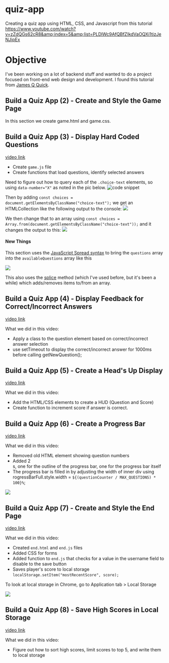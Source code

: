 # quiz-app
Creating a quiz app using HTML, CSS, and Javascript from this tutorial https://www.youtube.com/watch?v=zZdQGs62cR8&amp;index=5&amp;list=PLDlWc9AfQBfZIkdVaOQXi1tizJeNJipEx

# Objective
I've been working on a lot of backend stuff and wanted to do a project focused on front-end web design and development. I found this tutorial from [James Q Quick](https://www.youtube.com/channel/UC-T8W79DN6PBnzomelvqJYw). 

## Build a Quiz App (2) - Create and Style the Game Page
In this section we create game.html and game.css. 

## Build a Quiz App (3) - Display Hard Coded Questions
[video link](https://www.youtube.com/watch?v=zZdQGs62cR8&index=5&list=PLDlWc9AfQBfZIkdVaOQXi1tizJeNJipEx)

- Create `game.js` file 
- Create functions that load questions, identify selected answers

Need to figure out how to query each of the `.choice-text` elements, so using `data-number="X"` as noted in the pic below. 
![code snippet](https://www.dropbox.com/s/nv503d6o21p8f32/Screenshot%202019-02-21%2010.17.59.jpg?raw=1)

Then by adding `const choices = document.getElementsByClassName("choice-text");` we get an HTMLCollection like the following output to the console: 
![](https://www.dropbox.com/s/985b0pa07jt6hnc/Screenshot%202019-02-21%2013.28.19.jpg?raw=1)

We then change that to an array using `const choices = Array.from(document.getElementsByClassName("choice-text"));` and it changes the output to this: 
![](https://www.dropbox.com/s/uuv066d3rabeyta/Screenshot%202019-02-21%2013.30.30.jpg?raw=1)

#### New Things
This section uses the [JavaScript Spread syntax](https://developer.mozilla.org/en-US/docs/Web/JavaScript/Reference/Operators/Spread_syntax) to bring the `questions` array into the `availableQuestions` array like this

![](https://www.dropbox.com/s/b92c1jykn7my216/Screenshot%202019-02-21%2014.01.44.jpg?raw=1)

This also uses the [splice](https://www.w3schools.com/jsref/jsref_splice.asp) method (which I've used before, but it's been a while) which adds/removes items to/from an array. 

## Build a Quiz App (4) - Display Feedback for Correct/Incorrect Answers
[video link](https://www.youtube.com/watch?v=_LYxkClHnV0&index=6&list=PLDlWc9AfQBfZIkdVaOQXi1tizJeNJipEx)

What we did in this video: 
- Apply a class to the question element based on correct/incorrect answer selection 
- use setTimeout to display the correct/incorrect answer for 1000ms before calling getNewQuestion(); 

## Build a Quiz App (5) - Create a Head's Up Display
[video link](https://www.youtube.com/watch?v=BOQLbu_Crc0&index=7&list=PLDlWc9AfQBfZIkdVaOQXi1tizJeNJipEx)

What we did in this video: 
- Add the HTML/CSS elements to create a HUD (Question and Score)
- Create function to increment score if answer is correct. 

## Build a Quiz App (6) - Create a Progress Bar
[video link](https://www.youtube.com/watch?v=4bctmtuZVcM&list=PLDlWc9AfQBfZIkdVaOQXi1tizJeNJipEx&index=8)

What we did in this video: 
- Removed old HTML element showing question numbers
- Added 2 <div>s, one for the outline of the progress bar, one for the progress bar itself
- The progress bar is filled in by adjusting the width of inner div using rogressBarFull.style.width = `${(questionCounter / MAX_QUESTIONS) * 100}%`; 

![](https://www.dropbox.com/s/gsc8giol02227wy/Screenshot%202019-02-21%2018.12.31.jpg?raw=1)

## Build a Quiz App (7) - Create and Style the End Page
[video link](https://www.youtube.com/watch?v=o3MF_JmQxYg&index=9&list=PLDlWc9AfQBfZIkdVaOQXi1tizJeNJipEx)

What we did in this video: 
- Created `end.html` and `end.js` files 
- Added CSS for forms 
- Added function to `end.js` that checks for a value in the username field to disable to the save button
- Saves player's score to local storage `localStorage.setItem("mostRecentScore", score);`

To look at local storage in Chrome, go to Application tab > Local Storage

![](https://www.dropbox.com/s/ry7n369eudga1pv/Screenshot%202019-02-21%2019.37.04.jpg?raw=1)

## Build a Quiz App (8) - Save High Scores in Local Storage
[video link](https://www.youtube.com/watch?v=DFhmNLKwwGw&index=10&list=PLDlWc9AfQBfZIkdVaOQXi1tizJeNJipEx)

What we did in this video: 
- Figure out how to sort high scores, limit scores to top 5, and write them to local storage